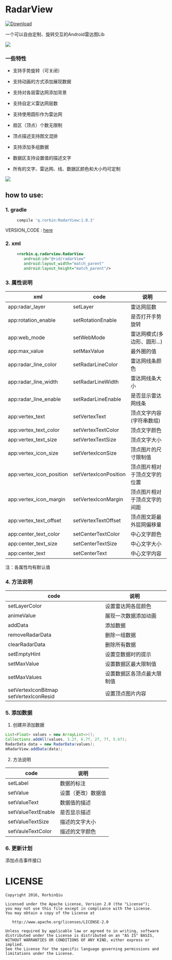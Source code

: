 # RadarView
[ ![Download](https://api.bintray.com/packages/qstumn/maven/RadarView/images/download.svg) ](https://bintray.com/qstumn/maven/RadarView/_latestVersion)

一个可以自由定制、旋转交互的Android雷达图Lib

![](https://github.com/qstumn/RadarView/blob/master/logo.png?raw=true)

### 一些特性
* 支持手势旋转（可关闭）

* 支持动画的方式添加展现数据

* 支持对各层雷达网添加背景

* 支持自定义雷达网层数

* 支持使用圆形作为雷达网

* 扇区（顶点）个数无限制

* 顶点描述支持图文混排

* 支持添加多组数据

* 数据区支持设置值的描述文字

* 所有的文字、雷达网、线、数据区颜色和大小均可定制
 
![](https://github.com/qstumn/RadarView/blob/master/demo.gif?raw=true)


## how to use:
### 1. gradle
```groovy
     compile 'q.rorbin:RadarView:1.0.3'
```
VERSION_CODE : [here](https://github.com/qstumn/RadarChart/releases)

### 2. xml
```xml
     <rorbin.q.radarview.RadarView
        android:id="@+id/radarView"
        android:layout_width="match_parent"
        android:layout_height="match_parent"/>
```    

### 3. 属性说明

xml | code | 说明
---|---|---
app:radar_layer | setLayer | 雷达网层数
app:rotation_enable | setRotationEnable | 是否打开手势旋转
app:web_mode | setWebMode | 雷达网模式(多边形、圆形...)
app:max_value | setMaxValue | 最外圈的值
app:radar_line_color | setRadarLineColor | 雷达网线条颜色
app:radar_line_width | setRadarLineWidth | 雷达网线条大小
app:radar_line_enable | setRadarLineEnable | 是否显示雷达网线条
app:vertex_text | setVertexText | 顶点文字内容(字符串数组)
app:vertex_text_color | setVertexTextColor | 顶点文字颜色
app:vertex_text_size | setVertexTextSize | 顶点文字大小
app:vertex_icon_size | setVertexIconSize | 顶点图片的尺寸限制值
app:vertex_icon_position | setVertexIconPosition | 顶点图片相对于顶点文字的位置
app:vertex_icon_margin | setVertexIconMargin | 顶点图片相对于顶点文字的间距
app:vertex_text_offset | setVertexTextOffset | 顶点图文距最外层网偏移量
app:center_text_color | setCenterTextColor | 中心文字颜色
app:center_text_size | setCenterTextSize | 中心文字大小
app:center_text | setCenterText | 中心文字内容
注：各属性均有默认值

### 4. 方法说明
  code | 说明
  --- | ---
setLayerColor | 设置雷达网各层颜色
animeValue | 展现一次数据添加动画
addData | 添加数据
removeRadarData | 删除一组数据
clearRadarData | 删除所有数据
setEmptyHint | 设置空数据时的提示
setMaxValue | 设置数据区最大限制值
setMaxValues | 设置数据区各顶点最大限制值
setVertexIconBitmap setVertexIconResid | 设置顶点图片内容
 
### 5. 添加数据
 1. 创建并添加数据
```java
List<Float> values = new ArrayList<>();
Collections.addAll(values, 3.2f, 6.7f, 2f, 7f, 5.6f);
RadarData data = new RadarData(values);
mRadarView.addData(data);
``` 

 2. 方法说明
 
  code | 说明
  --- | ---
  setLabel | 数据的标注
  setValue | 设置（更改）数据值
  setValueText | 数据值的描述
  setValueTextEnable | 是否显示描述
  setValueTextSize | 描述的文字大小
  setVauleTextColor | 描述的文字颜色

### 6. 更新计划
添加点击事件接口

# LICENSE
```
Copyright 2016, RorbinQiu

Licensed under the Apache License, Version 2.0 (the "License");
you may not use this file except in compliance with the License.
You may obtain a copy of the License at

   http://www.apache.org/licenses/LICENSE-2.0

Unless required by applicable law or agreed to in writing, software
distributed under the License is distributed on an "AS IS" BASIS,
WITHOUT WARRANTIES OR CONDITIONS OF ANY KIND, either express or implied.
See the License for the specific language governing permissions and
limitations under the License.
```
